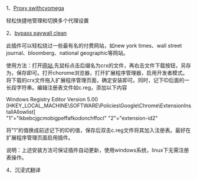 1、[Proxy swithcyomega](https://chromewebstore.google.com/detail/proxy-switchyomega/padekgcemlokbadohgkifijomclgjgif?hl=zh-CN)

轻松快捷地管理和切换多个代理设置

2、[bypass paywall clean](https://gitflic.ru/project/magnolia1234/bpc_uploads)

此插件可以轻松绕过一些最有名的付费网站，如new york times、wall street journal、bloomberg、national geographic等网站。

使用方法：打开[网站](https://gitflic.ru/project/magnolia1234/bpc_uploads),先鼠标点击后缀名为crx的文件，再右击文件下载按钮，另存为，保存即可。打开chorome浏览器，打开扩展程序管理器，启用开发者模式。将下载的crx文件拖入扩展程序管理页面，确定安装即可。同时，记下ID后面的一长段字符串。编辑注册表文件如c.reg，添加以下内容

Windows Registry Editor Version 5.00  
[HKEY_LOCAL_MACHINE\SOFTWARE\Policies\Google\Chrome\ExtensionInstallAllowlist]  
"1"="lkbebcjgcmobigpeffafkodonchffocl"
"2"="extension-id2"

将"1"的值换成前述记下的ID的值，保存后双击c.reg文件将其加入注册表。最好在扩展程序管理页面启用插件。

说明：上述安装方法可保证插件自动更新，使用windows系统，linux下无需注册表操作。

4、沉浸式翻译


